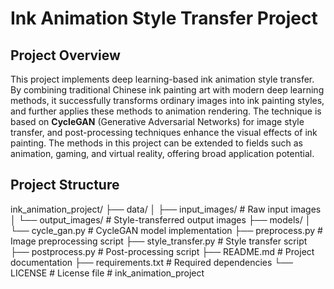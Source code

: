 # Ink Animation Style Transfer Project

## Project Overview

This project implements deep learning-based ink animation style transfer. By combining traditional Chinese ink painting art with modern deep learning methods, it successfully transforms ordinary images into ink painting styles, and further applies these methods to animation rendering. The technique is based on **CycleGAN** (Generative Adversarial Networks) for image style transfer, and post-processing techniques enhance the visual effects of ink painting. The methods in this project can be extended to fields such as animation, gaming, and virtual reality, offering broad application potential.

## Project Structure

ink_animation_project/ ├── data/ │ ├── input_images/ # Raw input images │ └── output_images/ # Style-transferred output images ├── models/ │ └── cycle_gan.py # CycleGAN model implementation ├── preprocess.py # Image preprocessing script ├── style_transfer.py # Style transfer script ├── postprocess.py # Post-processing script ├── README.md # Project documentation ├── requirements.txt # Required dependencies └── LICENSE # License file # ink_animation_project
